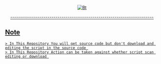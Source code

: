 
<p align="center"><a href="https://github.com/Tech-abm"><img src="https://user-images.githubusercontent.com/52023076/118810115-58bbb580-b860-11eb-80f9-3902f1a4dc78.gif" alt="Bt">
  
<p align="center"> -------------------------------------------------------------------------  
  
## Note
  ```
  > In This Repository You will get source code but don't download and editing the script in the source code 
  > In This Repository Action can be taken against whether script scan editing or download 
  ```
